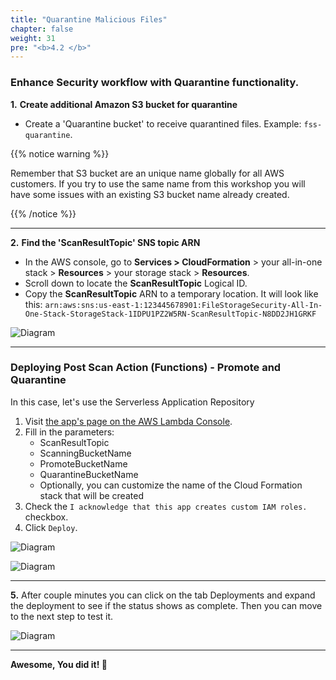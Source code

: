 ```yaml
---
title: "Quarantine Malicious Files"
chapter: false
weight: 31
pre: "<b>4.2 </b>"
---
```


### Enhance Security workflow with Quarantine functionality.

**1.** **Create additional Amazon S3 bucket for quarantine**
- Create a 'Quarantine bucket' to receive quarantined files. Example: `fss-quarantine`.

{{% notice warning %}}
<p style='text-align: left;'>
Remember that S3 bucket are an unique name globally for all AWS customers. If you try to use the same name from this workshop you will have some issues with an existing S3 bucket name already created.
</p>
{{% /notice %}}

---


**2.** **Find the 'ScanResultTopic' SNS topic ARN**

- In the AWS console, go to **Services > CloudFormation** > your all-in-one stack > **Resources** > your storage stack > **Resources**.
- Scroll down to locate the  **ScanResultTopic** Logical ID.
- Copy the **ScanResultTopic** ARN to a temporary location. It will look like this: `arn:aws:sns:us-east-1:123445678901:FileStorageSecurity-All-In-One-Stack-StorageStack-1IDPU1PZ2W5RN-ScanResultTopic-N8DD2JH1GRKF`

![Diagram](/images/slack_2.png)

---

### Deploying Post Scan Action (Functions) - Promote and Quarantine

In this case, let's use the Serverless Application Repository

1. Visit [the app's page on the AWS Lambda Console](https://us-east-1.console.aws.amazon.com/lambda/home?region=us-east-1#/create/app?applicationId=arn:aws:serverlessrepo:us-east-1:415485722356:applications/cloudone-filestorage-plugin-action-promote-or-quarantine).
2. Fill in the parameters:
    * ScanResultTopic
    * ScanningBucketName
    * PromoteBucketName
    * QuarantineBucketName
    * Optionally, you can customize the name of the Cloud Formation stack that will be created
3. Check the `I acknowledge that this app creates custom IAM roles.` checkbox.
4. Click `Deploy`.

![Diagram](/images/scan_action_1.png)

![Diagram](/images/scan_action_3.png)

----

**5.** After couple minutes you can click on the tab Deployments and expand the deployment to see if the status shows as complete. Then you can move to the next step to test it.

![Diagram](/images/scan_action_4.png)


---

<b>Awesome, You did it! :tada: </b>
        


